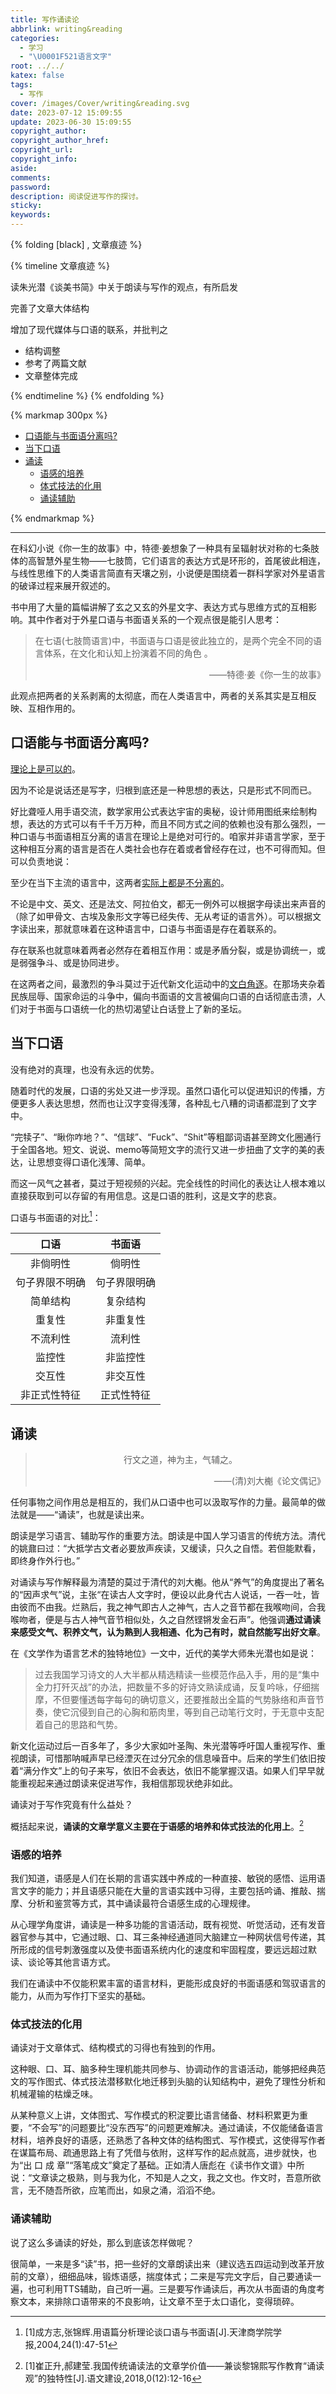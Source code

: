 ```yaml
---
title: 写作诵读论
abbrlink: writing&reading
categories:
  - 学习
  - "\U0001F521语言文字"
root: ../../
katex: false
tags:
  - 写作
cover: /images/Cover/writing&reading.svg
date: 2023-07-12 15:09:55
update: 2023-06-30 15:09:55
copyright_author:
copyright_author_href:
copyright_url:
copyright_info:
aside:
comments:
password: 
description: 阅读促进写作的探讨。
sticky:
keywords:
---
```

{% folding [black] , 文章痕迹 %}

{% timeline 文章痕迹 %}
<!-- timeline 2023-06-30-->
读朱光潜《谈美书简》中关于朗读与写作的观点，有所启发
<!-- endtimeline -->
<!-- timeline 2023-07-02-->
完善了文章大体结构
<!-- endtimeline -->
<!-- timeline 2023-07-08-->
增加了现代媒体与口语的联系，并批判之
<!-- endtimeline -->
<!-- timeline 2023-07-12-->
* 结构调整
* 参考了两篇文献
* 文章整体完成
<!-- endtimeline -->
{% endtimeline %}
{% endfolding %}



{% markmap 300px %}
<!-- @import "[TOC]" {cmd="toc" depthFrom=1 depthTo=6 orderedList=false} -->
<!-- code_chunk_output -->

- [口语能与书面语分离吗?](#口语能与书面语分离吗)
- [当下口语](#当下口语)
- [诵读](#诵读)
  - [语感的培养](#语感的培养)
  - [体式技法的化用](#体式技法的化用)
  - [诵读辅助](#诵读辅助)

<!-- /code_chunk_output -->
{% endmarkmap %}


------
在科幻小说《你一生的故事》中，特德·姜想象了一种具有呈辐射状对称的七条肢体的高智慧外星生物——七肢筒，它们语言的表达方式是环形的，首尾彼此相连，与线性思维下的人类语言简直有天壤之别，小说便是围绕着一群科学家对外星语言的破译过程来展开叙述的。

书中用了大量的篇幅讲解了玄之又玄的外星文字、表达方式与思维方式的互相影响。其中作者对于外星口语与书面语关系的一个观点很是能引人思考：
> 在七语(七肢筒语言)中，书面语与口语是彼此独立的，是两个完全不同的语言体系，在文化和认知上扮演着不同的角色 。
> <p align="right">——特德·姜《你一生的故事》</p>

此观点把两者的关系剥离的太彻底，而在人类语言中，两者的关系其实是互相反映、互相作用的。

## 口语能与书面语分离吗?

<u>理论上是可以的</u>。

因为不论是说话还是写字，归根到底还是一种思想的表达，只是形式不同而已。

好比聋哑人用手语交流，数学家用公式表达宇宙的奥秘，设计师用图纸来绘制构想，表达的方式可以有千千万万种，而且不同方式之间的依赖也没有那么强烈，一种口语与书面语相互分离的语言在理论上是绝对可行的。咱家并非语言学家，至于这种相互分离的语言是否在人类社会也存在着或者曾经存在过，也不可得而知。但可以负责地说：

至少在当下主流的语言中，这两者<u>实际上都是不分离的</u>。

不论是中文、英文、还是法文、阿拉伯文，都无一例外可以根据字母读出来声音的（除了如甲骨文、古埃及象形文字等已经失传、无从考证的语言外）。可以根据文字读出来，那就意味着在这种语言中，口语与书面语是存在着联系的。

存在联系也就意味着两者必然存在着相互作用：或是矛盾分裂，或是协调统一，或是弱强争斗、或是协同进步。

在这两者之间，最激烈的争斗莫过于近代新文化运动中的<u>文白角逐</u>。在那场夹杂着民族屈辱、国家命运的斗争中，偏向书面语的文言被偏向口语的白话彻底击溃，人们对于书面与口语统一化的热切渴望让白话登上了新的圣坛。
## 当下口语
没有绝对的真理，也没有永远的优势。

随着时代的发展，口语的劣处又进一步浮现。虽然口语化可以促进知识的传播，方便更多人表达思想，然而也让汉字变得浅薄，各种乱七八糟的词语都混到了文字中。

“完犊子”、“瞅你咋地？”、“信球”、“Fuck”、“Shit”等粗鄙词语甚至跨文化圈通行于全国各地。短文、说说、memo等简短文字的流行又进一步扭曲了文字的美的表达，让思想变得口语化浅薄、简单。

而这一风气之甚者，莫过于短视频的兴起。完全线性的时间化的表达让人根本难以直接获取到可以存留的有用信息。这是口语的胜利，这是文字的悲哀。

口语与书面语的对比[^2]：

| 口语          | 书面语 |
|:---------------:|:-------:|
| 非倘明性          | 倘明性     |
| 句子界限不明确       | 句子界限明确  |
| 简单结构          | 复杂结构    |
| 重复性          | 非重复性    |
| 不流利性          | 流利性     |
| 监控性           | 非监控性    |
| 交互性          | 非交互性    |
| 非正式性特征       | 正式性特征   |

## 诵读

> <center>行文之道，神为主，气辅之。</center>
> <p align="right">——(清)刘大櫆《论文偶记》</p>

任何事物之间作用总是相互的，我们从口语中也可以汲取写作的力量。最简单的做法就是——“诵读”，也就是读出来。

朗读是学习语言、辅助写作的重要方法。朗读是中国人学习语言的传统方法。清代的姚鼐曰过：“大抵学古文者必要放声疾读，又缓读，只久之自悟。若但能默看，即终身作外行也。”

对诵读与写作解释最为清楚的莫过于清代的刘大櫆。他从“养气”的角度提出了著名的“因声求气”说，主张“在读古人文字时，便设以此身代古人说话，一吞一吐，皆由彼而不由我。烂熟后，我之神气即古人之神气，古人之音节都在我喉吻间，合我喉吻者，便是与古人神气音节相似处，久之自然铿锵发金石声”。他强调**通过诵读来感受文气、积养文气，认为熟到人我相通、化为己有时，就自然能写出好文章**。

在《文学作为语言艺术的独特地位》一文中，近代的美学大师朱光潜也如是说：
> 过去我国学习诗文的人大半都从精选精读一些模范作品入手，用的是“集中全力打歼灭战”的办法，把数量不多的好诗文熟读成诵，反复吟咏，仔细揣摩，不但要懂透每字每句的确切意义，还要推敲出全篇的气势脉络和声音节奏，使它沉侵到自己的心胸和筋肉里，等到自己动笔行文时，于无意中支配着自己的思路和气势。


新文化运动过后一百多年了，多少大家如叶圣陶、朱光潜等呼吁国人重视写作、重视朗读，可惜那呐喊声早已经湮灭在过分冗余的信息噪音中。后来的学生们依旧按着“满分作文”上的句子来写，依旧不会表达，依旧不能掌握汉语。如果人们早早就能重视起来通过朗读来促进写作，我相信那现状绝非如此。

诵读对于写作究竟有什么益处？

概括起来说，**诵读的文章学意义主要在于语感的培养和体式技法的化用上**。[^1]
### 语感的培养
我们知道，语感是人们在长期的言语实践中养成的一种直接、敏锐的感悟、运用语言文字的能力；并且语感只能在大量的言语实践中习得，主要包括吟诵、推敲、揣摩、分析和鉴赏等方式，其中诵读最符合语感生成的心理规律。

从心理学角度讲，诵读是一种多功能的言语活动，既有视觉、听觉活动，还有发音器官参与其中，它通过眼、口、耳三条神经通道同大脑建立一种网状信号传递，其所形成的信号刺激强度以及使书面语系统内化的速度和牢固程度，要远远超过默读、谈论等其他言语方式。

我们在诵读中不仅能积累丰富的语言材料，更能形成良好的书面语感和驾驭语言的能力，从而为写作打下坚实的基础。
### 体式技法的化用
诵读对于文章体式、结构模式的习得也有独到的作用。

这种眼、口、耳、脑多种生理机能共同参与、协调动作的言语活动，能够把经典范文的写作图式、体式技法潜移默化地迁移到头脑的认知结构中，避免了理性分析和机械灌输的枯燥乏味。

从某种意义上讲，文体图式、写作模式的积淀要比语言储备、材料积累更为重要，“不会写”的问题要比“没东西写”的问题更难解决。通过诵读，不仅能储备语言材料，培养良好的语感，还熟悉了各种文体的结构图式、写作模式，这使得写作者在谋篇布局、疏通思路上有了凭借与依附，这样写作的起点就高，进步就快，也为“出 口 成 章”“落笔成文”奠定了基础。正如清人唐彪在《读书作文谱》中所说：“文章读之极熟，则与我为化，不知是人之文，我之文也。作文时，吾意所欲言，无不随吾所欲，应笔而出，如泉之涌，滔滔不绝。

### 诵读辅助
说了这么多诵读的好处，那么到底该怎样做呢？

很简单，一来是多“读”书，把一些好的文章朗读出来（建议选五四运动到改革开放前的文章），细细品味，锻炼语感，揣度体式；二来是写完文字后，自己要通读一遍，也可利用TTS辅助，自己听一遍。三是要写作诵读后，再次从书面语的角度考察文本，来排除口语带来的不良影响，让文章不至于太口语化，变得琐碎。


[^1]: [1]崔正升,郝建莹.我国传统诵读法的文章学价值——兼谈黎锦熙写作教育“诵读观”的独特性[J].语文建设,2018,0(12):12-16
[^2]: [1]成方志,张锦辉.用语篇分析理论谈口语与书面语[J].天津商学院学报,2004,24(1):47-51